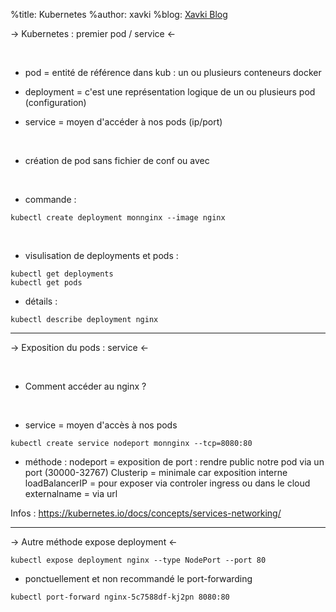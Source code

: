 %title: Kubernetes 
%author: xavki
%blog: [Xavki Blog](https://xavki.blog)


-> Kubernetes : premier pod / service <-


<br>

* pod = entité de référence dans kub : un ou plusieurs conteneurs docker

* deployment = c'est une représentation logique de un ou plusieurs pod (configuration)

* service = moyen d'accéder à nos pods (ip/port)

<br>

* création de pod sans fichier de conf ou avec

<br>

* commande :

```
kubectl create deployment monnginx --image nginx
```

<br>

* visulisation de deployments et pods :

```
kubectl get deployments
kubectl get pods
```

* détails :

```
kubectl describe deployment nginx
```

---------------------------------------------------------------------------------------


-> Exposition du pods : service <-

<br>

* Comment accéder au nginx ?

<br>

* service = moyen d'accès à nos pods

```
kubectl create service nodeport monnginx --tcp=8080:80
```

* méthode :
nodeport = exposition de port : rendre public notre pod via un port (30000-32767)
Clusterip = minimale car exposition interne
loadBalancerIP = pour exposer via controler ingress ou dans le cloud
externalname = via url

Infos : https://kubernetes.io/docs/concepts/services-networking/

-------------------------------------------------------------------------------------


-> Autre méthode expose deployment <-



```
kubectl expose deployment nginx --type NodePort --port 80
```


* ponctuellement et non recommandé le port-forwarding

```
kubectl port-forward nginx-5c7588df-kj2pn 8080:80
```
